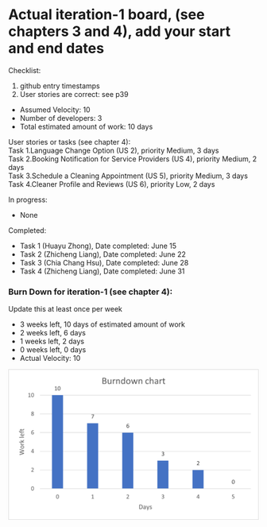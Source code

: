 # Actual iteration-1 board, (see chapters 3 and 4), add your start and end dates 

Checklist: 
1. github entry timestamps
2. User stories are correct: see p39

* Assumed Velocity: 10
* Number of developers: 3
* Total estimated amount of work: 10 days

User stories or tasks (see chapter 4):  
Task 1.Language Change Option (US 2), priority Medium, 3 days  
Task 2.Booking Notification for Service Providers (US 4), priority Medium, 2 days  
Task 3.Schedule a Cleaning Appointment (US 5), priority Medium, 3 days  
Task 4.Cleaner Profile and Reviews (US 6), priority Low, 2 days

In progress:
* None

Completed:
* Task 1 (Huayu Zhong), Date completed: June 15
* Task 2 (Zhicheng Liang), Date completed: June 22
* Task 3 (Chia Chang Hsu), Date completed: June 28
* Task 4 (Zhicheng Liang), Date completed: June 31

### Burn Down for iteration-1 (see chapter 4):
Update this at least once per week
* 3 weeks left, 10 days of estimated amount of work 
* 2 weeks left, 6 days
* 1 weeks left, 2 days
* 0 weeks left, 0 days
* Actual Velocity: 10

![Burndown chart (iteration 1)](burndownchart/iteration_1_burndown_chart.png)

